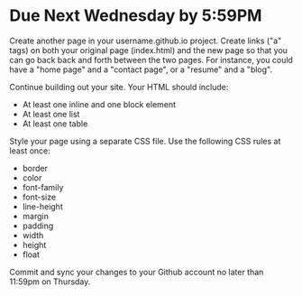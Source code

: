 # Due Next Wednesday by 5:59PM

Create another page in your username.github.io project. Create links ("a" tags) on both your original page (index.html) and the new page so that you can go back back and forth between the two pages. For instance, you could have a "home page" and a "contact page", or a "resume" and a "blog".

Continue building out your site. Your HTML should include:

- At least one inline and one block element
- At least one list
- At least one table

Style your page using a separate CSS file. Use the following CSS rules at least once:

- border
- color
- font-family
- font-size
- line-height
- margin
- padding
- width
- height
- float

Commit and sync your changes to your Github account no later than 11:59pm on Thursday.


